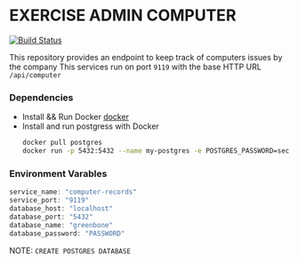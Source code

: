 # EXERCISE ADMIN COMPUTER

[![Build Status](https://travis-ci.org/joemccann/dillinger.svg?branch=master)](https://travis-ci.org/joemccann/dillinger)

This repository provides an endpoint to keep track of computers issues by the company
This services run on port `9119` with the base HTTP URL `/api/computer` 

### Dependencies
- Install && Run Docker [docker](https://docs.docker.com/get-docker/)
- Install and run postgress with Docker
    ```sh
    docker pull postgres
    docker run -p 5432:5432 --name my-postgres -e POSTGRES_PASSWORD=secret-password -d postgres
    ```

### Environment Varables
```go
service_name: "computer-records"
service_port: "9119"
database_host: "localhost"
database_port: "5432"
database_name: "greenbone"
database_password: "PASSWORD"
```

NOTE: `CREATE POSTGRES DATABASE`
